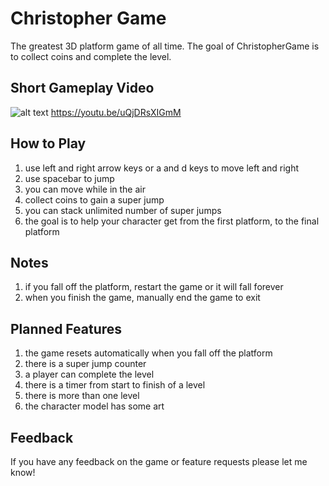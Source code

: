 # Christopher Game
The greatest 3D platform game of all time. The goal of ChristopherGame is to collect coins and complete the level.

## Short Gameplay Video
![alt text](https://github.com/winnie1312/grab/blob/master/grab-landingpage-winnie.gif)
https://youtu.be/uQjDRsXIGmM

## How to Play
1. use left and right arrow keys or a and d keys to move left and right
2. use spacebar to jump
3. you can move while in the air
4. collect coins to gain a super jump
5. you can stack unlimited number of super jumps
6. the goal is to help your character get from the first platform, to the final platform

## Notes
1. if you fall off the platform, restart the game or it will fall forever
2. when you finish the game, manually end the game to exit

## Planned Features
1. the game resets automatically when you fall off the platform
2. there is a super jump counter
3. a player can complete the level
4. there is a timer from start to finish of a level
5. there is more than one level
6. the character model has some art

## Feedback
If you have any feedback on the game or feature requests please let me know!
